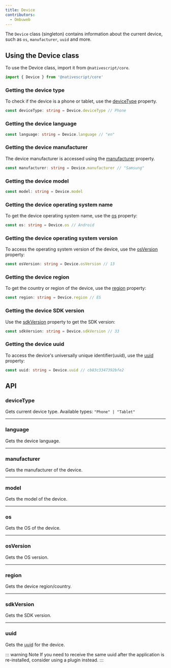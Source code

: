 ```yaml
---
title: Device
contributors:
  - Ombuweb
---
```


The `Device` class (singleton) contains information about the current device, such as `os`, `manufacturer`, `uuid` and more.

## Using the Device class

To use the Device class, import it from `@nativescript/core`.

```ts
import { Device } from '@nativescript/core'
```

### Getting the device type

To check if the device is a phone or tablet, use the [deviceType](#devicetype) property.

```ts
const deviceType: string = Device.deviceType // Phone
```

### Getting the device language

```ts
const language: string = Device.language // "en"
```

### Getting the device manufacturer

The device manufacturer is accessed using the [manufacturer](#manufacturer) property.

```ts
const manufacturer: string = Device.manufacturer // "Samsung"
```

### Getting the device model

```ts
const model: string = Device.model
```

### Getting the device operating system name

To get the device operating system name, use the [os](#os) property:

```ts
const os: string = Device.os // Android
```

### Getting the device operating system version

To access the operating system version of the device, use the [osVersion](#osversion) property:

```ts
const osVersion: string = Device.osVersion // 13
```

### Getting the device region

To get the country or region of the device, use the [region](#region) property:

```ts
const region: string = Device.region // ES
```

### Getting the device SDK version

Use the [sdkVersion](#sdkversion) property to get the
SDK version:

```ts
const sdkVersion: string = Device.sdkVersion // 33
```

### Getting the device uuid

To access the device's universally unique identifier(uuid), use the [uuid](#uuid) property:

```ts
const uuid: string = Device.uuid // cb83c3347392bfe2
```

## API

### deviceType

Gets current device type. Available types: `"Phone" | "Tablet"`

---

### language

Gets the device language.

---

### manufacturer

Gets the manufacturer of the device.

---

### model

Gets the model of the device.

---

### os

Gets the OS of the device.

---

### osVersion

Gets the OS version.

---

### region

Gets the device region/country.

---

### sdkVersion

Gets the SDK version.

---

### uuid

Gets the <abbr title="Universal Unique Identifier">uuid</abbr> for the device.

::: warning Note
If you need to receive the same uuid after the application is re-installed, consider using a plugin instead.
:::
